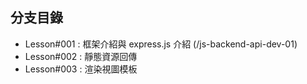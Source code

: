 ## 分支目錄
- Lesson#001 : 框架介紹與 express.js 介紹 (/js-backend-api-dev-01)
- Lesson#002 : 靜態資源回傳
- Lesson#003 : 渲染視圖模板